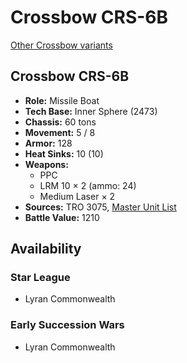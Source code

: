 # Crossbow CRS-6B

[Other Crossbow variants](../crossbow.md)

## Crossbow CRS-6B
- **Role:** Missile Boat
- **Tech Base:** Inner Sphere (2473)
- **Chassis:** 60 tons
- **Movement:** 5 / 8
- **Armor:** 128
- **Heat Sinks:** 10 (10)
- **Weapons:**
  - PPC
  - LRM 10 × 2 (ammo: 24)
  - Medium Laser × 2
- **Sources:** TRO 3075, [Master Unit List](http://masterunitlist.info/Unit/Details/733/crossbow-crs-6b)
- **Battle Value:** 1210

## Availability

### Star League
- Lyran Commonwealth

### Early Succession Wars
- Lyran Commonwealth

